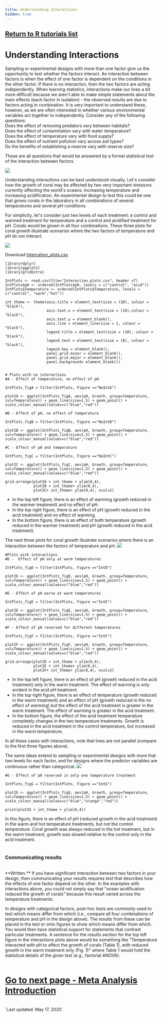 ```yaml
---
title: Understanding Interactions
hidden: true
---
```

## [Return to R tutorials list](%base_url%/?r-language)

# Understanding Interactions

Sampling or experimental designs with more than one factor give us the opportunity to test whether the factors interact. An interaction between factors is when the effect of one factor is dependent on the conditions in the other factor. If there is no interaction, then the two factors are acting independently. When learning statistics, interactions make our lives a bit more difficult because we aren't able to make simple statements about the main effects (each factor in isolation)  - the observed results are due to factors acting in combination. It is very important to understand these, however, as we are often interested in whether various environmental variables act together to independently. Consider any of the following questions:   
Does the effect of removing predators vary between habitats?  
Does the effect of contamination vary with water temperature?  
Does the effect of temperature vary with food supply?  
Does the effect of nutrient pollution vary across soil types?  
Do the benefits of establishing a reserve vary with reserve size?  

These are all questions that would be answered by a formal statistical test of the interaction between factors.

![](%theme_url%/img/Interactions_image.jpg)

Understanding interactions can be best understood visually. Let's consider how the growth of coral may be affected by two very important stressors currently affecting the world's oceans: increasing temperature and increasing acidification. An experimental design to test this could be one that grows corals in the laboratory in all combinations of several temperatures and several pH conditions. 

For simplicity, let's consider just two levels of each treatment: a control and warmed treatment for temperature and a control and acidified treatment for pH. Corals would be grown in all four combinations. These three plots for coral growth illustrate scenarios where the two factors of temperature and pH do not interact. 

![](%theme_url%/img/under-graph.png)

Download [Intercation_plots.csv](%base_url%/Interaction_plots.csv)

```{r,echo=F,warning=F,message=F}
library(dplyr)
library(ggplot2)
library(gridExtra)

IntPlots <- read.csv(file="Interaction_plots.csv", header =T)
IntPlots$pH <- ordered(IntPlots$pH, levels = c("control", "acid"))
IntPlots$Temperature <- ordered(IntPlots$Temperature, levels = c("control", "warm","hot"))

int_theme <- theme(axis.title = element_text(size = (10), colour = "black"),
                   axis.text.x = element_text(size = (10),colour = "black"),
                   axis.text.y = element_blank(),
                   axis.line = element_line(size = 1, colour = "black"), 
                   legend.title = element_text(size = (10), colour = "black"),
                   legend.text = element_text(size = (8), colour = "black"),
                   legend.key = element_blank(),
                   panel.grid.minor = element_blank(),
                   panel.grid.major = element_blank(),
                   panel.background= element_blank())


# Plots with no interactions
#A - Effect of temperature, no effect of pH

IntPlots_figA = filter(IntPlots, Figure =="NoIntA")

plotIA <- ggplot(IntPlots_figA, aes(pH, Growth, group=Temperature, col=Temperature)) + geom_line(size=1.5) + geom_point() + scale_colour_manual(values=c("blue","red"))

#B - Effect of pH, no effect of temperature

IntPlots_figB = filter(IntPlots, Figure =="NoIntB")

plotIB <- ggplot(IntPlots_figB, aes(pH, Growth, group=Temperature, col=Temperature)) + geom_line(size=1.5) + geom_point() + scale_colour_manual(values=c("blue","red"))

#C - Effect of pH and temperature

IntPlots_figC = filter(IntPlots, Figure =="NoIntC")

plotIC <- ggplot(IntPlots_figC, aes(pH, Growth, group=Temperature, col=Temperature)) + geom_line(size=1.5) + geom_point() + scale_colour_manual(values=c("blue","red"))

grid.arrange(plotIA + int_theme + ylim(0,4),
             plotIB + int_theme+ ylim(0,4), 
             plotIC+ int_theme+ ylim(0,4), ncol=2)

```

 
*  In the top left figure, there is an effect of warming (growth reduced in the warmer treatment) and no effect of pH.  
*  In the top right figure, there is an effect of pH (growth reduced in the acid treatment) and no effect of warming.  
*  In the bottom figure, there is an effect of both temperature (growth reduced in the warmer treatment) and pH (growth reduced in the acid treatment).  

The next three plots for coral growth illustrate scenarios where there is an interaction between the factors of temperature and pH.
![](%theme_url%/img/under-graph1.png)

```{r,echo=F}
#Plots with interactions
#D -  Effect of pH only at warm temperatures

IntPlots_figD = filter(IntPlots, Figure =="IntD")

plotID <- ggplot(IntPlots_figD, aes(pH, Growth, group=Temperature, col=Temperature)) + geom_line(size=1.5) + geom_point() + scale_colour_manual(values=c("blue","red"))

#E - Effect of pH worse at warm temperatures

IntPlots_figE = filter(IntPlots, Figure =="IntE")

plotIE <- ggplot(IntPlots_figE, aes(pH, Growth, group=Temperature, col=Temperature)) + geom_line(size=1.5) + geom_point() + scale_colour_manual(values=c("blue","red"))

#F - Effect of pH reversed for different temperatures

IntPlots_figF = filter(IntPlots, Figure =="IntF")

plotIF <- ggplot(IntPlots_figF, aes(pH, Growth, group=Temperature, col=Temperature)) + geom_line(size=1.5) + geom_point() + scale_colour_manual(values=c("blue","red"))

grid.arrange(plotID + int_theme + ylim(0,4),
             plotIE + int_theme+ ylim(0,4), 
             plotIF+ int_theme+ ylim(0,4), ncol=2)

```

*  In the top left figure, there is an effect of pH (growth reduced in the acid treatment) only in the warm treatment. The effect of warming is only evident in the acid pH treatment.  
*  In the top right figure, there is an effect of temperature (growth reduced in the warm treatment) and an effect of pH (growth reduced in the no effect of warming) but the effect of the acid treatment is greater in the warm treatment. The effect of warming is greater in the acid treatment.  
*  In the bottom figure, the effect of the acid treatment temperature completely changes in the two temperature treatments. Growth is reduced in the acid treatment in the control temperature, but increased in the warm temperature.  

In all these cases with interactions, note that lines are not parallel (compare to the first three figures above).

The same ideas extend to sampling or experimental designs with more that two levels for each factor, and for designs where the predictor variables are continuous rather than categorical.
![](%theme_url%/img/under-graph2.png)

```{r,echo=F}
#G - Effect of pH reversed in only one temperature treatment

IntPlots_figG = filter(IntPlots, Figure =="IntG")

plotIG <- ggplot(IntPlots_figG, aes(pH, Growth, group=Temperature, col=Temperature)) + geom_line(size=1.5) + geom_point() + scale_colour_manual(values=c("blue","orange","red"))
                                                                                                                                                        print(plotIG + int_theme + ylim(0,4))
```

In this figure, there is an effect of pH (reduced growth in the acid treatment) in the warm and hot temperature treatments, but not the control temperature. Coral growth was always reduced in the hot treatment, but in the warm treatment, growth was slowed relative to the control only in the acid treatment.
<br><br>

### Communicating results
<br>
**Written.** If you have significant interaction between two factors in your design, then communicating your results requires text that describes how the effects of one factor depend on the other. In the examples with interactions above, you could not simply say that "ocean acidification reduced the growth of corals" because this result varied across the temperature treatments.

In designs with categorical factors, post-hoc tests are commonly used to test which means differ from which (i.e., compare all four combinations of temperature and pH in the design above). The results from these can be placed in the text or onto figures to show which means differ from which. You would then have statistical support for statements that contrast particular treatments. A sentence for the results section for the top left figure in the interactions plots above would be something like "Temperature interacted with pH to affect the growth of corals (Table 1), with reduced growth in the warm treatment only (Fig. 1)" where Table 1 would hold the statistical details of the given test (e.g., factorial ANOVA).
<br><br>
# [Go to next page - Meta Analysis Introduction](%base_url%/?meta-analyses-intro)

<br>
`Last updated: May 17, 2020`
